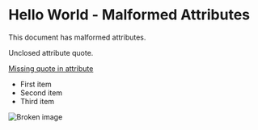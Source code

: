 # Hello World - Malformed Attributes

This document has malformed attributes.

Unclosed attribute quote.

[Missing quote in attribute](https://example.com)

- First item
- Second item
- Third item

![Broken image](placeholder.jpg)